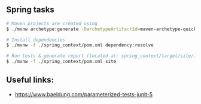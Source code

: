 ## Spring tasks


```bash
# Maven projects are created using 
$ ./mvnw archetype:generate -DarchetypeArtifactId=maven-archetype-quickstart

# Install dependencies
$ ./mvnw -f ./spring_context/pom.xml dependency:resolve

# Run tests & generate report (located at: spring_context/target/site/index.html)
$ ./mvnw -f ./spring_context/pom.xml site


```

## Useful links:
- https://www.baeldung.com/parameterized-tests-junit-5

